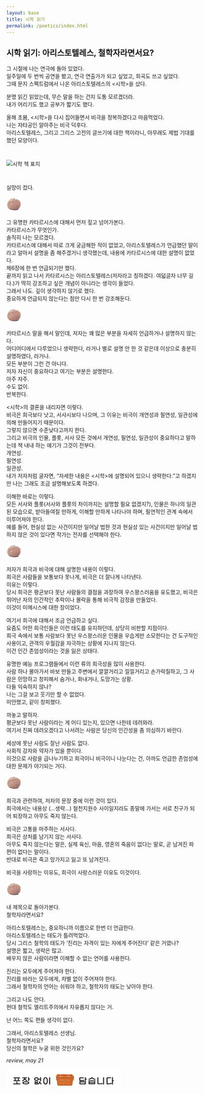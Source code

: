```yaml
---
layout: base
title: 시학 읽기
permalink: /poetics/index.html
---
```


## 시학 읽기: 아리스토텔레스, 철학자라면서요?  
  
그 시절에 나는 연극에 돌아 있었다.  
일주일에 두 번씩 공연을 봤고, 연극 연출가가 되고 싶었고, 희곡도 쓰고 싶었다.  
그때 문지 스펙트럼에서 나온 아리스토텔레스의 <시학>을 샀다.  
  
분명 읽긴 읽었는데, 무슨 말을 하는 건지 도통 모르겠더라.  
내가 어리기도 했고 공부가 짧기도 했다.  
  
올해 초봄, <시학>을 다시 집어들면서 비극을 정복하겠다고 마음먹었다.  
나는 자타공인 알아주는 비극 덕후다.  
아리스토텔레스, 그리고 그리스 고전의 글쓰기에 대한 책이라니, 아무래도 제법 기대를 했던 모양이다.  
  
<img src="/0/images/poetics.jpeg" alt="시학 책 표지" style="max-width: 100%; margin: 2em 0;" />  
  
실망이 컸다.  
  
<img src="/images/contena_.png" alt="귤" width="40" />  
  
그 유명한 카타르시스에 대해서 먼저 짚고 넘어가본다.  
카타르시스가 무엇인가.  
솔직히 나는 모르겠다.  
카타르시스에 대해서 따로 크게 궁금해한 적이 없었고, 아리스토텔레스가 언급했던 말이라고 알아서 설명을 좀 해주겠거니 생각했는데, 내용에 카타르시스에 대한 설명이 없었다.  
제6장에 한 번 언급되기만 했다.  
끝까지 읽고 나서 카타르시스는 아리스토텔레스(저자라고 칭하겠다. 여덟글자 너무 길다.)가 딱히 강조하고 싶은 개념이 아니라는 생각이 들었다.  
그래서 나도. 깊이 생각하지 않기로 했다.  
중요하게 언급되지 않는다는 점만 다시 한 번 강조해둔다.  
  
<img src="/images/contena_.png" alt="귤" width="40" />  
  
카타르시스 말을 해서 말인데, 저자는 꽤 많은 부분을 자세히 언급하거나 설명하지 않는다.  
어디어디에서 다루었으니 생략한다, 라거나 별로 설명 안 한 것 같은데 이상으로 충분히 설명하였다, 라거나.  
모든 부분이 그런 건 아니다.  
저자 자신이 중요하다고 여기는 부분은 설명한다.  
아주 자주.  
수도 없이.  
반복한다.  
  
<시학>의 결론을 내리자면 이렇다.  
비극은 희극보다 낫고, 서사시보다 나으며, 그 이유는 비극이 개연성과 필연성, 일관성에 의해 만들어지기 때문이다.  
그렇지 않으면 수준낮다고까지 한다.  
그리고 비극의 인물, 플롯, 서사 모든 것에서 개연성, 필연성, 일관성이 중요하다고 말하는데 책 내내 하는 얘기가 그것이 전부다.  
개연성.  
필연성.  
일관성.  
내가 저자처럼 굴자면, “자세한 내용은 <시학>에 설명되어 있으니 생략한다.”고 하겠지만 나는 그래도 조금 설명해보도록 하겠다.  
  
이해한 바로는 이렇다.  
모든 서사와 플롯(서사와 플롯의 차이까지는 설명할 필요 없겠지?), 인물은 하나의 일관된 모습으로, 받아들여질 만하게, 이해할 만하게 나타나야 하며, 필연적인 관계 속에서 이루어져야 한다.  
예를 들어, 현실성 없는 사건이지만 일어날 법한 것과 현실성 있는 사건이지만 일어날 법하지 않은 것이 있다면 작가는 전자를 선택해야 한다.  
  
<img src="/images/contena_.png" alt="귤" width="40" />  
  
저자가 희극과 비극에 대해 설명한 내용이 이렇다.  
희극은 사람들을 보통보다 못나게, 비극은 더 잘나게 나타낸다.  
이유는 이렇다.  
당시 희극은 평균보다 못난 사람들의 결점을 과장하여 우스꽝스러움을 유도했고, 비극은 뛰어난 자의 인간적인 추락이나 몰락을 통해 비극적 감정을 만들었다.  
이것이 미메시스에 대한 장이었다.  
  
여기서 희극에 대해서 조금 언급하고 싶다.  
요즘도 어떤 희극인들은 이런 태도를 유지하던데, 상당히 비판할 지점이다.  
희극 속에서 보통 사람보다 못난 우스꽝스러운 인물을 우습게만 소모한다는 건 도구적인 사용이고, 관객의 우월감을 자극하는 상황에 지나지 않는다.  
이건 인간 존엄성이라는 것을 잃은 상태다.  
  
유명한 예능 프로그램들에서 이런 류의 희극성을 많이 사용한다.  
사람 하나 몰아가서 바보 만들고 주변에서 깔깔거리고 낄낄거리고 손가락질하고, 그 사람은 민망하고 창피해서 숨거나, 화내거나, 도망가는 상황.  
다들 익숙하지 않나?  
나는 그걸 보고 웃기만 할 수 없었다.  
미안했고, 같이 창피했다.  
  
까놓고 말하자.  
평균보다 못난 사람이라는 게 어디 있는지, 있으면 나한테 데려와라.  
여기서 진짜 데려오겠다고 나서려는 사람은 당신의 인간성을 좀 의심하기 바란다.  
  
세상에 못난 사람도 잘난 사람도 없다.  
사회적 강자와 약자가 있을 뿐이다.  
이것으로 사람을 급나누기하고 희극이니 비극이니 나눈다는 건, 아까도 언급한 존엄성에 대한 문제가 야기되는 거다.  
  
<img src="/images/contena_.png" alt="귤" width="40" />  
  
희극과 관련하여, 저자의 문장 중에 이런 것이 있다.  
희극에서는 내용상 (…생략…) 철천지원수 사이일지라도 종말에 가서는 서로 친구가 되어 퇴장하고 아무도 죽지 않는다.  
  
비극은 고통을 마주하는 서사다.  
희극은 상처를 남기지 않는 서사다.  
아무도 죽지 않는다는 말은, 실제 육신, 마음, 영혼의 죽음이 없다는 말로, 곧 남겨진 파편이 없다는 말이다.  
반대로 비극은 죽고 망가지고 잃고 또 남겨진다.  
  
비극을 사랑하는 이유도, 희극이 사랑스러운 이유도 이것이다.  
  
<img src="/images/contena_.png" alt="귤" width="40" />  
  
내 제목으로 돌아가본다.  
철학자라면서요?  
  
아리스토텔레스는, 중요하니까 이름으로 한번 더 언급한다.  
아리스토텔레스는 태도가 틀려먹었다.  
당시 그리스 철학의 태도가 ‘진리는 자격이 있는 자에게 주어진다’ 같은 거였나?  
설명은 짧고, 생략은 많고.  
배우지 않은 사람이라면 이해할 수 없는 언어를 사용한다.  
  
진리는 모두에게 주어져야 한다.  
진리를 바라는 모두에게, 차별 없이 주어져야 한다.  
그래서 철학자의 언어는 쉬워야 하고, 철학자의 태도는 낮아야 한다.  
  
그리고 나도 안다.  
현대 철학도 엘리트주의에서 자유롭지 않다는 거.  
  
난 어느 쪽도 편들 생각이 없다.  
  
그래서, 아리스토텔레스 선생님.  
철학자라면서요?  
당신의 철학은 누굴 위한 것인가요?  
  
*review, may 21*  
  
<img src="/images/footer.png" alt="포장 없이 담습니다" width="300" />  